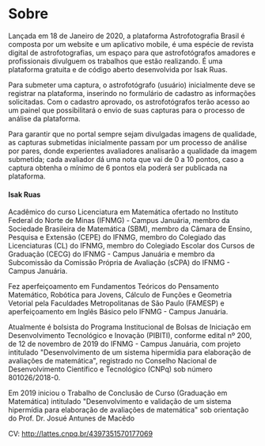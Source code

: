 # Sobre
Lançada em 18 de Janeiro de 2020, a plataforma Astrofotografia Brasil é composta por um website e um aplicativo mobile, é uma espécie de revista digital de astrofotografias, um espaço para que astrofotógrafos amadores e profissionais divulguem os trabalhos que estão realizando. É uma plataforma gratuita e de código aberto desenvolvida por Isak Ruas.

Para submeter uma captura, o astrofotógrafo (usuário) inicialmente deve se registrar na plataforma, inserindo no formulário de cadastro as informações solicitadas. Com o cadastro aprovado, os astrofotógrafos terão acesso ao um painel que possibilitará o envio de suas capturas para o processo de análise da plataforma.

Para garantir que no portal sempre sejam divulgadas imagens de qualidade, as capturas submetidas inicialmente passam por um processo de análise por pares, donde experientes avaliadores analisarão a qualidade da imagem submetida; cada avaliador dá uma nota que vai de 0 a 10 pontos, caso a captura obtenha o mínimo de 6 pontos ela poderá ser publicada na plataforma.

#### Isak Ruas
Acadêmico do curso Licenciatura em Matemática ofertado no Instituto Federal do Norte de Minas (IFNMG) - Campus Januária, membro da Sociedade Brasileira de Matemática (SBM), membro da Câmara de Ensino, Pesquisa e Extensão (CEPE) do IFNMG, membro do Colegiado das Licenciaturas (CL) do IFNMG, membro do Colegiado Escolar dos Cursos de Graduação (CECG) do IFNMG - Campus Januária e membro da Subcomissão da Comissão Própria de Avaliação (sCPA) do IFNMG - Campus Januária.

Fez aperfeiçoamento em Fundamentos Teóricos do Pensamento Matemático, Robótica para Jovens, Cálculo de Funções e Geometria Vetorial pela Faculdades Metropolitanas de São Paulo (FAMESP) e aperfeiçoamento em Inglês Básico pelo IFNMG - Campus Januária.

Atualmente é bolsista do Programa Institucional de Bolsas de Iniciação em Desenvolvimento Tecnológico e Inovação (PIBITI), conforme edital nº 200, de 12 de novembro de 2019 do IFNMG - Campus Januária, com projeto intitulado "Desenvolvimento de um sistema hipermídia para elaboração de avaliações de matemática", registrado no Conselho Nacional de Desenvolvimento Científico e Tecnológico (CNPq) sob número 801026/2018-0.

Em 2019 iniciou o Trabalho de Conclusão de Curso (Graduação em Matemática) intitulado "Desenvolvimento e validação de um sistema hipermídia para elaboração de avaliações de matemática" sob orientação do Prof. Dr. Josué Antunes de Macêdo

CV: http://lattes.cnpq.br/4397351570177069
